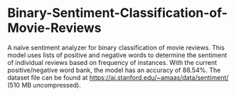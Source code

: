 # Binary-Sentiment-Classification-of-Movie-Reviews
A naïve sentiment analyzer for binary classification of movie reviews. This model uses lists of positive and negative words to determine the sentiment of individual reviews based on frequency of instances. With the current positive/negative word bank, the model has an accuracy of 88.54%. The dataset file can be found at https://ai.stanford.edu/~amaas/data/sentiment/ (510 MB uncompressed).
